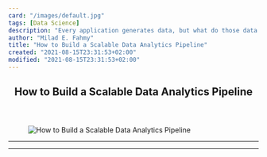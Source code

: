 ```yaml
---
card: "/images/default.jpg"
tags: [Data Science]
description: "Every application generates data, but what do those data mean"
author: "Milad E. Fahmy"
title: "How to Build a Scalable Data Analytics Pipeline"
created: "2021-08-15T23:31:53+02:00"
modified: "2021-08-15T23:31:53+02:00"
---
```

<div class="site-wrapper">
<main id="site-main" class="site-main outer">
<div class="inner">
<article class="post-full post tag-data-science tag-data-analytics ">
<header class="post-full-header">
<h1 class="post-full-title">How to Build a Scalable Data Analytics Pipeline</h1>
</header>
<figure class="post-full-image">
<picture>
<source media="(max-width: 700px)" sizes="1px" srcset="data:image/gif;base64,R0lGODlhAQABAIAAAAAAAP///yH5BAEAAAAALAAAAAABAAEAAAIBRAA7 1w">
<source media="(min-width: 701px)" sizes="(max-width: 800px) 400px,
(max-width: 1170px) 700px,
1400px" srcset="/news/content/images/size/w300/2020/10/analytics-4.png 300w,
/news/content/images/size/w600/2020/10/analytics-4.png 600w,
/news/content/images/size/w1000/2020/10/analytics-4.png 1000w,
/news/content/images/size/w2000/2020/10/analytics-4.png 2000w">
<img onerror="this.style.display='none'" src="/news/content/images/size/w2000/2020/10/analytics-4.png" alt="How to Build a Scalable Data Analytics Pipeline">
</picture>
</figure>
<section class="post-full-content">
<div class="post-content">
</div>
<hr>
<hr>
</section>
</article>
</div>
</main>
</div>
<!-- Google Tag Manager (noscript) -->
<!-- End Google Tag Manager (noscript) -->
